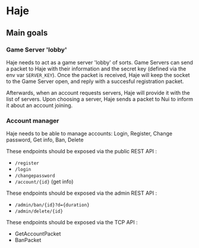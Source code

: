 # Haje

## Main goals

### Game Server 'lobby'

Haje needs to act as a game server 'lobby' of sorts. Game Servers can send a packet to Haje with their information and the secret key (defined via the env var `SERVER_KEY`).
Once the packet is received, Haje will keep the socket to the Game Server open, and reply with a succesful registration packet.

Afterwards, when an account requests servers, Haje will provide it with the list of servers. Upon choosing a server, Haje sends a packet to Nui to inform it about an account joining.

### Account manager

Haje needs to be able to manage accounts: Login, Register, Change password, Get info, Ban, Delete

These endpoints should be exposed via the public REST API :
* `/register`
* `/login`
* `/changepassword`
* `/account/{id}` (get info)

These endpoints should be exposed via the admin REST API :
* `/admin/ban/{id}?d={duration}`
* `/admin/delete/{id}`

These endpoints should be exposed via the TCP API :
* GetAccountPacket
* BanPacket
